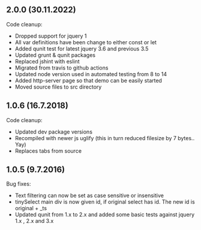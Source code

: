 ## 2.0.0 (30.11.2022)

Code cleanup:

- Dropped support for jquery 1
- All var definitions have been change to either const or let
- Added qunit test for latest jquery 3.6 and previous 3.5
- Updated grunt & qunit packages
- Replaced jshint with eslint
- Migrated from travis to github actions
- Updated node version used in automated testing from 8 to 14
- Added http-server page so that demo can be easily started
- Moved source files to src directory

## 1.0.6 (16.7.2018)

Code cleanup:

- Updated dev package versions
- Recompiled with newer js uglify (this in turn reduced filesize by 7 bytes.. Yay)
- Replaces tabs from source

## 1.0.5 (9.7.2016)

Bug fixes:

- Text filtering can now be set as case sensitive or insensitive
- tinySelect main div is now given id, if original select has id. The new id is original + _ts
- Updated qunit from 1.x to 2.x and added some basic tests against jquery 1.x , 2.x and 3.x
